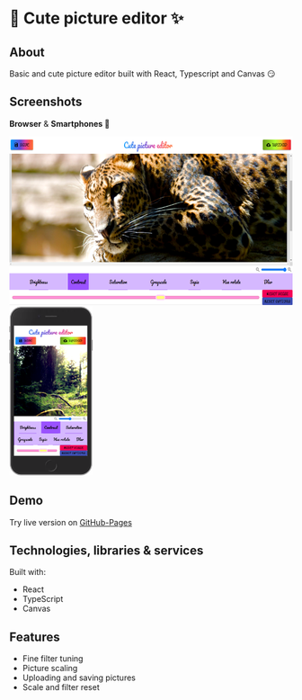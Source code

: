 # 🎨 Cute picture editor ✨

## About

Basic and cute picture editor built with React, Typescript and Canvas 😏

## Screenshots

**Browser** & **Smartphones 📱**

<p float="left">
  <img src="./screenshots/screenshotMain.png" height="300" />
  <img src="./screenshots/screenshotMainMobile.png" height="300" /> 
</p>

## Demo

Try live version on
[GitHub-Pages](https://foxcaulfield.github.io/cute-picture-editor/)

## Technologies, libraries & services

Built with:

- React
- TypeScript
- Canvas

## Features

- Fine filter tuning
- Picture scaling
- Uploading and saving pictures
- Scale and filter reset
